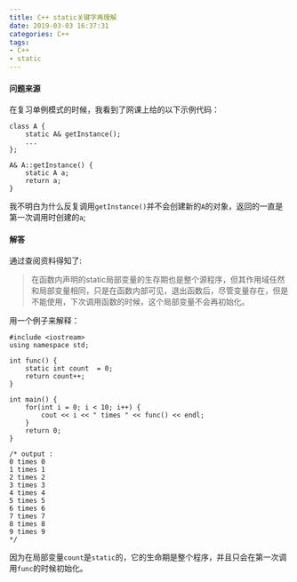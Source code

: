 ```yaml
---
title: C++ static关键字再理解
date: 2019-03-03 16:37:31
categories: C++
tags: 
- C++
- static 
---
```

#### 问题来源

在复习单例模式的时候，我看到了网课上给的以下示例代码：
```
class A {
    static A& getInstance();
    ...
};

A& A::getInstance() {
    static A a;
    return a;
}
```

我不明白为什么反复调用`getInstance()`并不会创建新的`A`的对象，返回的一直是第一次调用时创建的`a`;

#### 解答

通过查阅资料得知了:
> 在函数内声明的static局部变量的生存期也是整个源程序，但其作用域任然和局部变量相同，只是在函数内部可见，退出函数后，尽管变量存在，但是不能使用，下次调用函数的时候，这个局部变量不会再初始化。

用一个例子来解释：
```
#include <iostream>
using namespace std;

int func() {
	static int count  = 0;
	return count++;
}

int main() {
	for(int i = 0; i < 10; i++) {
		cout << i << " times " << func() << endl;
	}
	return 0;
}

/* output :
0 times 0
1 times 1
2 times 2
3 times 3
4 times 4
5 times 5
6 times 6
7 times 7
8 times 8
9 times 9
*/
```

因为在局部变量`count`是`static`的，它的生命期是整个程序，并且只会在第一次调用`func`的时候初始化。